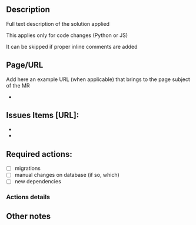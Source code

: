 ## Description

Full text description of the solution applied

This applies only for code changes (Python or JS)

It can be skipped if proper inline comments are added

## Page/URL

Add here an example URL (when applicable) that brings to the page subject of the MR

*

## Issues Items [URL]:

*
*

## Required actions:

* [ ] migrations
* [ ] manual changes on database (if so, which)
* [ ] new dependencies

### Actions details


## Other notes
